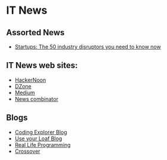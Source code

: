 # IT News


## Assorted News
- [Startups: The 50 industry disruptors you need to know now](https://www.linkedin.com/pulse/linkedin-top-companies-startups-50-industry-disruptors-daniel-roth)




IT News web sites:
-------
- [HackerNoon](https://hackernoon.com)
- [DZone](https://dzone.com)
- [Medium](https://medium.com)
- [News combinator](https://news.ycombinator.com)


Blogs
-----
- [Coding Explorer Blog](http://www.codingexplorer.com)
- [Use your Loaf Blog](https://useyourloaf.com)
- [Real Life Programming](https://reallifeprogramming.com)
- [Crossover](https://medium.com/the-crossover-cast)



